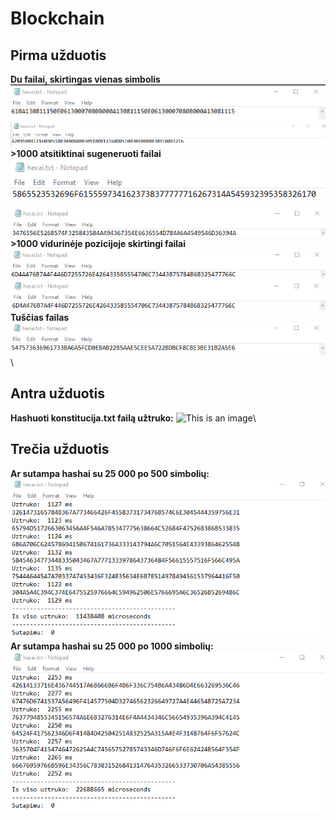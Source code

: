 # Blockchain

## **Pirma užduotis**
**Du failai, skirtingas vienas simbolis**
![This is an image](/assets/vienas.png)\
![This is an image](/assets/vienas2.png)\
**>1000 atsitiktinai sugeneruoti failai**
![This is an image](/assets/simboliai1.png)\
![This is an image](/assets/simboliai2.png)\
**>1000 vidurinėje pozicijoje skirtingi failai**
![This is an image](/assets/skiriasi1.png)\
![This is an image](/assets/skiriasi2.png)\
**Tuščias failas**
![This is an image](/assets/tusciasfailas.png)\

## **Antra užduotis**
**Hashuoti konstitucija.txt failą užtruko:**
![This is an image](/assets/konsti.ping)\

## **Trečia užduotis**
**Ar sutampa hashai su 25 000 po 500 simbolių:**
![This is an image](/assets/sutapimai500.png)\
**Ar sutampa hashai su 25 000 po 1000 simbolių:**
![This is an image](/assets/sutapimai1000.png)

